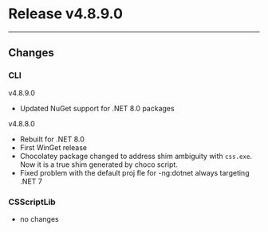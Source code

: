 # Release v4.8.9.0

---

## Changes

### CLI

v4.8.9.0
- Updated NuGet support for .NET 8.0 packages 

v4.8.8.0
- Rebuilt for .NET 8.0 
- First WinGet release
- Chocolatey package changed to address shim ambiguity with `css.exe`. Now it is a true shim generated by choco script.
- Fixed problem with the default proj fle for -ng:dotnet always targeting .NET 7

### CSScriptLib

- no changes